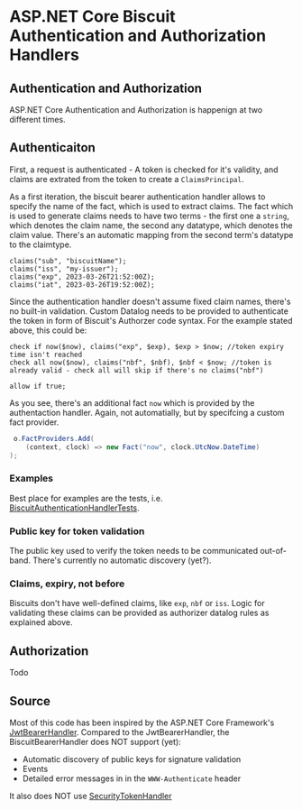 # ASP.NET Core Biscuit Authentication and Authorization Handlers

## Authentication and Authorization

ASP.NET Core Authentication and Authorization is happenign at two different times. 

## Authenticaiton

First, a request is authenticated - A token is checked for it's validity, and claims are extrated from the token to create a `ClaimsPrincipal`. 

As a first iteration, the biscuit bearer authentication handler allows to specify the name of the fact, which is used to extract claims. The fact which is used to generate claims needs to have two terms - the first one a `string`, which denotes the claim name, the second any datatype, which denotes the claim value. There's an automatic mapping from the second term's datatype to the claimtype.

```
claims("sub", "biscuitName");
claims("iss", "my-issuer");
claims("exp", 2023-03-26T21:52:00Z);
claims("iat", 2023-03-26T19:52:00Z);                    
```

Since the authentication handler doesn't assume fixed claim names, there's no built-in validation. Custom Datalog needs to be provided to authenticate the token in form of Biscuit's Authorzer code syntax. For the example stated above, this could be:  

```
check if now($now), claims("exp", $exp), $exp > $now; //token expiry time isn't reached
check all now($now), claims("nbf", $nbf), $nbf < $now; //token is already valid - check all will skip if there's no claims("nbf")
            
allow if true;
```

As you see, there's an additional fact `now` which is provided by the authentaction handler. Again, not automatially, but by specifcing a custom fact provider. 

```csharp
 o.FactProviders.Add(
    (context, clock) => new Fact("now", clock.UtcNow.DateTime)
);
```

### Examples

Best place for examples are the tests, i.e. [BiscuitAuthenticationHandlerTests](../../tests/aspnet/BiscuitAuthenticationHandlerTests.cs).

### Public key for token validation

The public key used to verify the token needs to be communicated out-of-band. There's currently no automatic discovery (yet?).

### Claims, expiry, not before

Biscuits don't have well-defined claims, like `exp`, `nbf` or `iss`. Logic for validating these claims can be provided as authorizer datalog rules as explained above. 

## Authorization

Todo 

## Source

Most of this code has been inspired by the ASP.NET Core Framework's [JwtBearerHandler](https://github.com/dotnet/aspnetcore/tree/main/src/Security/Authentication/JwtBearer/src). Compared to the JwtBearerHandler, the BiscuitBearerHandler does NOT support (yet):

- Automatic discovery of public keys for signature validation
- Events
- Detailed error messages in in the `WWW-Authenticate` header

It also does NOT use [SecurityTokenHandler](https://learn.microsoft.com/en-us/dotnet/api/microsoft.identitymodel.tokens.securitytokenhandler)